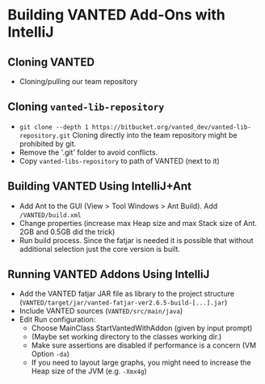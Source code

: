 # Building VANTED Add-Ons with IntelliJ

## Cloning VANTED
- Cloning/pulling our team repository

## Cloning `vanted-lib-repository`
- `git clone --depth 1 https://bitbucket.org/vanted_dev/vanted-lib-repository.git`
  Cloning directly into the team repository might be prohibited by git.
- Remove the '.git' folder to avoid conflicts.
- Copy `vanted-libs-repository` to path of VANTED (next to it)

## Building VANTED Using IntelliJ+Ant
- Add Ant to the GUI (View > Tool Windows > Ant Build). Add `/VANTED/build.xml`
- Change properties (increase max Heap size and max Stack size of Ant. 2GB and 0.5GB did the trick)
- Run build process. Since the fatjar is needed it is possible that without additional selection just the core version is built.


## Running VANTED Addons Using IntelliJ
- Add the VANTED fatjar JAR file as library to the project structure (`VANTED/target/jar/vanted-fatjar-ver2.6.5-build-[...].jar`)
- Include VANTED sources (`VANTED/src/main/java`)
- Edit Run configuration: 
    - Choose MainClass StartVantedWithAddon (given by input prompt)
    - (Maybe set working directory to the classes working dir.)
    - Make sure assertions are disabled if performance is a concern (VM Option `-da`)
    - If you need to layout large graphs, you might need to increase the Heap size of the JVM (e.g. `-Xmx4g`)
